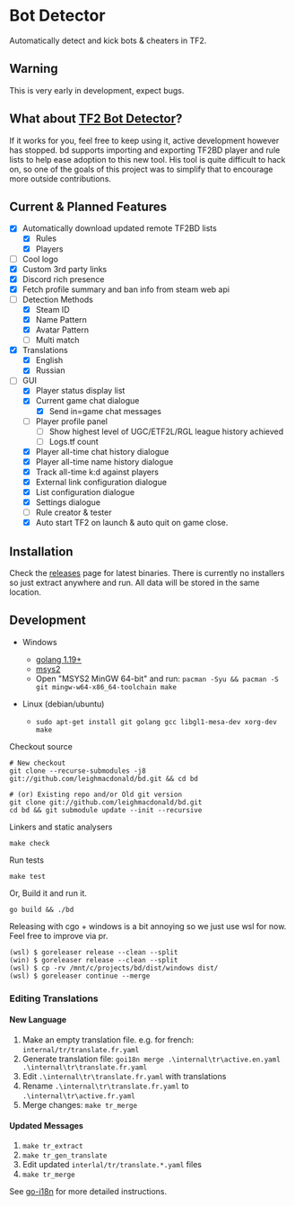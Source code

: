 # Bot Detector

Automatically detect and kick bots & cheaters in TF2. 

## Warning

This is very early in development, expect bugs.

## What about [TF2 Bot Detector](https://github.com/PazerOP/tf2_bot_detector)?

If it works for you, feel free to keep using it, active development however has stopped. bd supports 
importing and exporting TF2BD player and rule lists to help ease adoption to this new tool. His tool is
quite difficult to hack on, so one of the goals of this project was to simplify that to encourage more
outside contributions.

## Current & Planned Features

- [x] Automatically download updated remote TF2BD lists
  - [x] Rules
  - [x] Players
- [ ] Cool logo
- [x] Custom 3rd party links
- [x] Discord rich presence
- [x] Fetch profile summary and ban info from steam web api
- [ ] Detection Methods
  - [x] Steam ID
  - [x] Name Pattern
  - [x] Avatar Pattern
  - [ ] Multi match
- [x] Translations
  - [x] English
  - [x] Russian
- [ ] GUI 
  - [x] Player status display list
  - [x] Current game chat dialogue 
    - [x] Send in=game chat messages
  - [ ] Player profile panel
    - [ ] Show highest level of UGC/ETF2L/RGL league history achieved
    - [ ] Logs.tf count
  - [x] Player all-time chat history dialogue
  - [x] Player all-time name history dialogue
  - [x] Track all-time k:d against players
  - [x] External link configuration dialogue
  - [x] List configuration dialogue
  - [x] Settings dialogue
  - [ ] Rule creator & tester
  - [x] Auto start TF2 on launch & auto quit on game close.

## Installation

Check the [releases](https://github.com/leighmacdonald/bd/releases) page for latest binaries. There is currently
no installers so just extract anywhere and run. All data will be stored in the same location.

## Development

- Windows
  - [golang 1.19+](https://go.dev/)
  - [msys2](https://www.msys2.org/) 
  - Open "MSYS2 MinGW 64-bit" and run: `pacman -Syu && pacman -S git mingw-w64-x86_64-toolchain make`

- Linux (debian/ubuntu)
  - `sudo apt-get install git golang gcc libgl1-mesa-dev xorg-dev make`

Checkout source

    # New checkout
    git clone --recurse-submodules -j8 git://github.com/leighmacdonald/bd.git && cd bd
    
    # (or) Existing repo and/or Old git version
    git clone git://github.com/leighmacdonald/bd.git
    cd bd && git submodule update --init --recursive

Linkers and static analysers 

    make check

Run tests

    make test

Or, Build it and run it.

    go build && ./bd

Releasing with cgo + windows is a bit annoying so we just use wsl for now. Feel free to improve via pr.
    
    (wsl) $ goreleaser release --clean --split
    (win) $ goreleaser release --clean --split
    (wsl) $ cp -rv /mnt/c/projects/bd/dist/windows dist/
    (wsl) $ goreleaser continue --merge

### Editing Translations

#### New Language

1. Make an empty translation file. e.g. for french: `internal/tr/translate.fr.yaml`
2. Generate translation file: `goi18n merge .\internal\tr\active.en.yaml .\internal\tr\translate.fr.yaml`
3. Edit `.\internal\tr\translate.fr.yaml` with translations
4. Rename `.\internal\tr\translate.fr.yaml` to `.\internal\tr\active.fr.yaml`
5. Merge changes: `make tr_merge`

#### Updated Messages

1. `make tr_extract`
2. `make tr_gen_translate`
3. Edit updated `interlal/tr/translate.*.yaml` files
4. `make tr_merge`

See [go-i18n](https://github.com/nicksnyder/go-i18n) for more detailed instructions.

